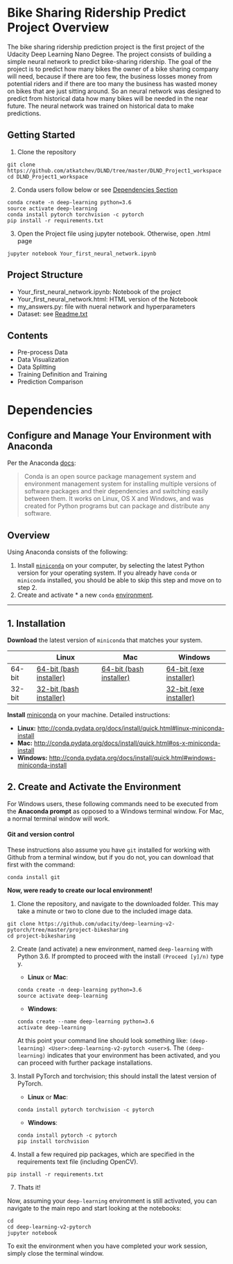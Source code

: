 # Bike Sharing Ridership Predict Project Overview

The bike sharing ridership prediction project is the first project of the Udacity Deep Learning Nano Degree. The project consists of building a simple neural network to predict bike-sharing ridership. The goal of the project is to predict how many bikes the owner of a bike sharing company will need, because if there are too few, the business losses money from potential riders and if there are too many the business has wasted money on bikes that are just sitting around. So an neural network was designed to predict from historical data how many bikes will be needed in the near future. The neural network was trained on historical data to make predictions. 

## Getting Started 

1. Clone the repository
```console
git clone https://github.com/atkatchev/DLND/tree/master/DLND_Project1_workspace 
cd DLND_Project1_workspace 
```
2. Conda users follow below or see [Dependencies Section](#Dependencies)
```console 
conda create -n deep-learning python=3.6
source activate deep-learning
conda install pytorch torchvision -c pytorch 
pip install -r requirements.txt 
```
3. Open the Project file using jupyter notebook. Otherwise, open .html page
```console
jupyter notebook Your_first_neural_network.ipynb
```

## Project Structure

* Your_first_neural_network.ipynb: Notebook of the project
* Your_first_neural_network.html: HTML version of the Notebook
* my_answers.py: file with nueral network and hyperparameters
* Dataset: see [Readme.txt](Bike-Sharing-Dataset/Readme.txt)

## Contents

* Pre-process Data
* Data Visualization 
* Data Splitting
* Training Definition and Training 
* Prediction Comparison 

# Dependencies

## Configure and Manage Your Environment with Anaconda

Per the Anaconda [docs](http://conda.pydata.org/docs):

> Conda is an open source package management system and environment management system 
for installing multiple versions of software packages and their dependencies and 
switching easily between them. It works on Linux, OS X and Windows, and was created 
for Python programs but can package and distribute any software.

## Overview
Using Anaconda consists of the following:

1. Install [`miniconda`](http://conda.pydata.org/miniconda.html) on your computer, by selecting the latest Python version for your operating system. If you already have `conda` or `miniconda` installed, you should be able to skip this step and move on to step 2.
2. Create and activate * a new `conda` [environment](http://conda.pydata.org/docs/using/envs.html).

---

## 1. Installation

**Download** the latest version of `miniconda` that matches your system.

|        | Linux | Mac | Windows | 
|--------|-------|-----|---------|
| 64-bit | [64-bit (bash installer)][lin64] | [64-bit (bash installer)][mac64] | [64-bit (exe installer)][win64]
| 32-bit | [32-bit (bash installer)][lin32] |  | [32-bit (exe installer)][win32]

[win64]: https://repo.continuum.io/miniconda/Miniconda3-latest-Windows-x86_64.exe
[win32]: https://repo.continuum.io/miniconda/Miniconda3-latest-Windows-x86.exe
[mac64]: https://repo.continuum.io/miniconda/Miniconda3-latest-MacOSX-x86_64.sh
[lin64]: https://repo.continuum.io/miniconda/Miniconda3-latest-Linux-x86_64.sh
[lin32]: https://repo.continuum.io/miniconda/Miniconda3-latest-Linux-x86.sh

**Install** [miniconda](http://conda.pydata.org/miniconda.html) on your machine. Detailed instructions:

- **Linux:** http://conda.pydata.org/docs/install/quick.html#linux-miniconda-install
- **Mac:** http://conda.pydata.org/docs/install/quick.html#os-x-miniconda-install
- **Windows:** http://conda.pydata.org/docs/install/quick.html#windows-miniconda-install

## 2. Create and Activate the Environment

For Windows users, these following commands need to be executed from the **Anaconda prompt** as opposed to a Windows terminal window. For Mac, a normal terminal window will work. 

#### Git and version control
These instructions also assume you have `git` installed for working with Github from a terminal window, but if you do not, you can download that first with the command:
```
conda install git
```

**Now, were ready to create our local environment!**

1. Clone the repository, and navigate to the downloaded folder. This may take a minute or two to clone due to the included image data.
```
git clone https://github.com/udacity/deep-learning-v2-pytorch/tree/master/project-bikesharing
cd project-bikesharing
```

2. Create (and activate) a new environment, named `deep-learning` with Python 3.6. If prompted to proceed with the install `(Proceed [y]/n)` type y.

    - __Linux__ or __Mac__: 
    ```
    conda create -n deep-learning python=3.6
    source activate deep-learning
    ```
    - __Windows__: 
    ```
    conda create --name deep-learning python=3.6
    activate deep-learning
    ```
    
    At this point your command line should look something like: `(deep-learning) <User>:deep-learning-v2-pytorch <user>$`. The `(deep-learning)` indicates that your environment has been activated, and you can proceed with further package installations.

3. Install PyTorch and torchvision; this should install the latest version of PyTorch.
    
    - __Linux__ or __Mac__: 
    ```
    conda install pytorch torchvision -c pytorch 
    ```
    - __Windows__: 
    ```
    conda install pytorch -c pytorch
    pip install torchvision
    ```

6. Install a few required pip packages, which are specified in the requirements text file (including OpenCV).
```
pip install -r requirements.txt
```

7. Thats it!

Now, assuming your `deep-learning` environment is still activated, you can navigate to the main repo and start looking at the notebooks:

```
cd
cd deep-learning-v2-pytorch
jupyter notebook
```

To exit the environment when you have completed your work session, simply close the terminal window.
